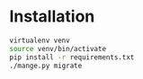 # Installation

```bash
virtualenv venv
source venv/bin/activate
pip install -r requirements.txt
./mange.py migrate
```
